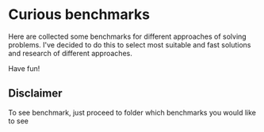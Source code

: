 # Curious benchmarks

Here are collected some benchmarks for different approaches of solving problems. I've decided to do this to select most suitable and fast solutions and research of different approaches.

Have fun!

## Disclaimer

To see benchmark, just proceed to folder which benchmarks you would like to see
